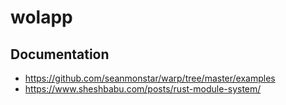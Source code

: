 # wolapp

## Documentation

- https://github.com/seanmonstar/warp/tree/master/examples
- https://www.sheshbabu.com/posts/rust-module-system/
